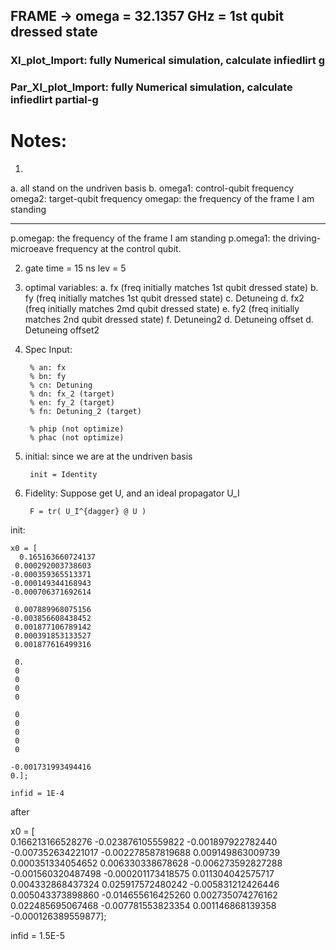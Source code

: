 ## FRAME -> omega = 32.1357 GHz = 1st qubit dressed state


### XI_plot_Import: fully Numerical simulation, calculate infiedlirt g


### Par_XI_plot_Import:  fully Numerical simulation, calculate infiedlirt  partial-g


# Notes:
1. 
a. all stand on the undriven basis
b. 
omega1: control-qubit frequency
omega2: target-qubit frequency
omegap: the frequency of the frame I am standing

--------------------------------------------------------------------
p.omegap: the frequency of the frame I am standing
p.omega1: the driving-microeave frequency at the control qubit.

2.
    gate time = 15 ns
    lev = 5
    
3. optimal variables: 
a. fx (freq initially matches 1st qubit dressed state)
b. fy (freq initially matches 1st qubit dressed state)
c. Detuneing
d. fx2 (freq initially matches 2md qubit dressed state)
e. fy2 (freq initially matches 2nd qubit dressed state)
f. Detuneing2
d. Detuneing offset
d. Detuneing offset2


4. Spec
Input:

        % an: fx
        % bn: fy
        % cn: Detuning
        % dn: fx_2 (target)
        % en: fy_2 (target)
        % fn: Detuning_2 (target)

        % phip (not optimize)
        % phac (not optimize)

5. initial:
    since we are at the undriven basis
    
        init = Identity
    
6. Fidelity:
    Suppose get U, and an ideal propagator U_I
    
        F = tr( U_I^{dagger} @ U )

init:

    x0 = [        
      0.165163660724137
     0.000292003738603
    -0.000359365513371
    -0.000149344168943
    -0.000706371692614

     0.007889968075156
    -0.003856608438452
     0.001877106789142
     0.000391853133527
     0.001877616499316
     
     0.
     0
     0
     0
     0
     
     0
     0
     0
     0
     0
     
    -0.001731993494416
    0.];

    infid = 1E-4

after

x0 = [        
 0.166213166528276
-0.023876105559822
-0.001897922782440
-0.007352634221017
-0.002278587819688
 0.009149863009739
 0.000351334054652
 0.006330338678628
-0.006273592827288
-0.001560320487498
-0.000201173418575
 0.011304042575717
 0.004332868437324
 0.025917572480242
-0.005831212426446
 0.005043373898860
-0.014655616425260
 0.002735074276162
 0.022485695067468
-0.007781553823354
 0.001146868139358
-0.000126389559877];

infid = 1.5E-5
